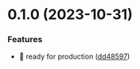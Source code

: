# 0.1.0 (2023-10-31)


### Features

* :rocket: ready for production ([dd48597](https://github.com/ddnazzah/gsk/commit/dd48597d938421d22329e8a0e45eb183da4c9fb5))



